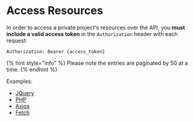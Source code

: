 # Access Resources

In order to access a private project's resources over the API, you **must include a valid access token** in the `Authorization` header with each request:

`Authorization: Bearer {access_token}`

{% hint style="info" %}
Please note the entries are paginated by 50 at a time.
{% endhint %}

Examples:

* [JQuery](jquery.md)
* [PHP](php.md)
* [Axios](axios.md)
* [Fetch](fetch-api.md)
